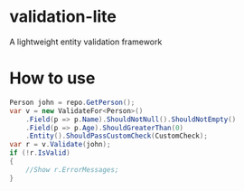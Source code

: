 # validation-lite
A lightweight entity validation framework

# How to use
```C#
Person john = repo.GetPerson();
var v = new ValidateFor<Person>()
	.Field(p => p.Name).ShouldNotNull().ShouldNotEmpty()
	.Field(p => p.Age).ShouldGreaterThan(0)
	.Entity().ShouldPassCustomCheck(CustomCheck);
var r = v.Validate(john);
if (!r.IsValid)
{
	//Show r.ErrorMessages;
}
```